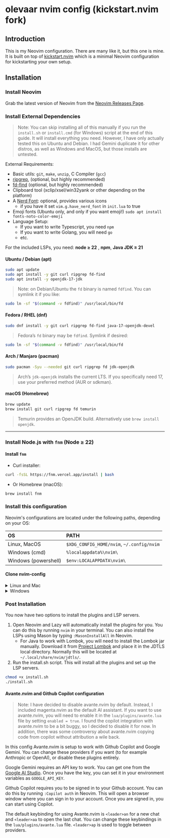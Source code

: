 # olevaar nvim config (kickstart.nvim fork)

## Introduction

This is my Neovim configuration.
There are many like it, but this one is mine.
It is built on top of
[kickstart.nvim](https://github.com/nvim-lua/kickstart.nvim)
which is a minimal Neovim configuration for kickstarting your own setup.

## Installation

### Install Neovim

Grab the latest version of Neovim from the
[Neovim Releases Page](https://github.com/neovim/neovim/releases).

### Install External Dependencies

> Note: You can skip installing all of this manually if you run the `install.sh`
or `install.cmd` (for Windows) script at the end of this guide. It will install
everything you need. However, I have only actually tested this on Ubuntu and
Debian. I had Gemini duplicate it for other distros, as well as Windows and
MacOS, but those installs are untested.

External Requirements:

- Basic utils: `git`, `make`, `unzip`, C Compiler (`gcc`)
- [ripgrep](https://github.com/BurntSushi/ripgrep#installation),
(optional, but highly recommended)
- [fd-find](https://github.com/sharkdp/fd#installation) (optional, but highly recommended)
- Clipboard tool (xclip/xsel/win32yank or other depending on the platform)
- A [Nerd Font](https://www.nerdfonts.com/): optional, provides various icons
  - if you have it set `vim.g.have_nerd_font` in `init.lua` to true
- Emoji fonts (Ubuntu only, and only if you want emoji!)
`sudo apt install fonts-noto-color-emoji`
- Language Setup:
  - If you want to write Typescript, you need `npm`
  - If you want to write Golang, you will need `go`
  - etc.

For the included LSPs, you need: **node ≥ 22** , **npm**, **Java JDK ≥ 21**

#### Ubuntu / Debian (apt)

```sh
sudo apt update
sudo apt install -y git curl ripgrep fd-find
sudo apt install -y openjdk-17-jdk
```

> Note: on Debian/Ubuntu the `fd` binary is named `fdfind`. You can symlink it
if you like:

```sh
sudo ln -sf "$(command -v fdfind)" /usr/local/bin/fd
```

#### Fedora / RHEL (dnf)

```sh
sudo dnf install -y git curl ripgrep fd-find java-17-openjdk-devel
```

> Fedora’s `fd` binary may be `fdfind`. Symlink if desired:

```sh
sudo ln -sf "$(command -v fdfind)" /usr/local/bin/fd
```

#### Arch / Manjaro (pacman)

```sh
sudo pacman -Syu --needed git curl ripgrep fd jdk-openjdk
```

> Arch’s `jdk-openjdk` installs the current LTS. If you specifically need 17,
use your preferred method (AUR or sdkman).

#### macOS (Homebrew)

```sh
brew update
brew install git curl ripgrep fd temurin
```

> Temurin provides an OpenJDK build. Alternatively use `brew install openjdk`.

---

### Install Node.js with `fnm` (Node ≥ 22)

#### Install `fnm`

- Curl installer:

```sh
curl -fsSL https://fnm.vercel.app/install | bash
```

- Or Homebrew (macOS):

```sh
brew install fnm
```

### Install this configuration

Neovim's configurations are located under the following paths, depending on
your OS:

| OS | PATH |
| :- | :--- |
| Linux, MacOS | `$XDG_CONFIG_HOME/nvim`, `~/.config/nvim` |
| Windows (cmd)| `%localappdata%\nvim\` |
| Windows (powershell)| `$env:LOCALAPPDATA\nvim\` |

#### Clone nvim-config

<!-- markdownlint-disable MD033 -->
<details><summary> Linux and Mac </summary>

```sh
git clone https://github.com/olevaar/kickstart.nvim.git "${XDG_CONFIG_HOME:-$HOME/.config}"/nvim
```

</details>

<details><summary> Windows </summary>

If you're using `cmd.exe`:

```sh
git clone https://github.com/olevaar/kickstart.nvim.git "%localappdata%\nvim"
```

If you're using `powershell.exe`

```sh
git clone https://github.com/olevaar/kickstart.nvim.git "${env:LOCALAPPDATA}\nvim"
```

</details>
<!-- markdownlint-enable MD033 -->

### Post Installation

You now have two options to install the plugins and LSP servers.

1. Open Neovim and Lazy will automatically install the plugins for you.
   You can do this by running `nvim` in your terminal. You can also install the
LSPs using Mason by typing `:MasonInstallAll` in Neovim.
   - For Java to work with Lombok, you will need to install the Lombok jar
   manually. Download it from
   [Project Lombok](https://projectlombok.org/download) and place it in the
   JDTLS local directory. Normally this will be located at
   `~/.local/share/nvim/jdtls/`.
2. Run the install.sh script. This will install all the plugins and set up the
LSP servers.

```sh
chmod +x install.sh 
./install.sh
```

#### Avante.nvim and Github Copilot configuration

> Note: I have decided to disable avante.nvim by default. Instead, I included
magenta.nvim as the default AI assistant. If you want to use avante.nvim,
you will need to enable it in the `lua/plugins/avante.lua` file by setting
`enabled = true`. I found the copilot integration with avante.nvim to be a bit
buggy, so I decided to disable it for now. In addition, there was some
controversy about avante.nvim copying code from copilot without attribution a
wile back.

In this config Avante.nvim is setup to work with Github Copilot and Google
Gemini. You can change these providers if you want (to for example Anthropic
or OpenAI), or disable these plugins entirely.

Google Gemini requires an API key to work. You can get one from the
[Google AI Studio](https://developers.generativeai.google). Once you have the
key, you can set it in your environment variables as `GOOGLE_API_KEY`.

Github Copilot requires you to be signed in to your Github account. You can do
this by running `:Copilot auth` in Neovim. This will open a browser window
where you can sign in to your account. Once you are signed in, you can start
using Copilot.

The default keybinding for using Avante.nvim is ```<leader>an``` for a new chat
and ```<leader>aa``` to open the last chat. You can change these keybindings in
the `lua/plugins/avante.lua` file. ```<leader>ap``` is used to toggle between
providers.
